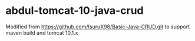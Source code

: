 # abdul-tomcat-10-java-crud

Modified from https://github.com/IsuruX98/Basic-Java-CRUD.git to support maven build and tomcat 10.1.x
